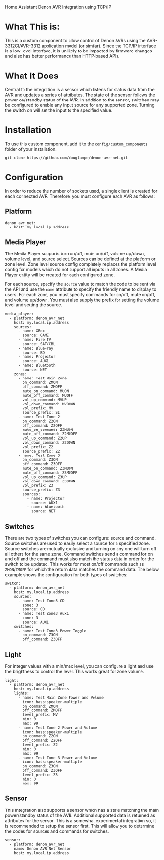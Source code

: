Home Assistant Denon AVR Integration using TCP/IP

# What This is:
This is a custom component to allow control of Denon AVRs using the AVR-3312CI/AVR-3312 application model (or similar).
Since the TCP/IP interface is a low-level interface, it is unlikely to be impacted by firmware changes and also has
better performance than HTTP-based APIs.

# What It Does
Central to the integration is a sensor which listens for status data from the AVR and updates a series of attributes.
The state of the sensor follows the power on/standby status of the AVR. In addition to the sensor, switches may be
configured to enable any input source for any supported zone. Turning the switch on will set the input to the 
specified value.

# Installation
To use this custom component, add it to the `config/custom_components` folder of your installation.

```
git clone https://github.com/douglampe/denon-avr-net.git
```

# Configuration
In order to reduce the number of sockets used, a single client is created for each connected AVR. Therefore, you must
configure each AVR as follows:

## Platform
```
denon_avr_net:
  - host: my.local.ip.address
```

## Media Player
The Media Player supports turn on/off, mute on/off, volume up/down, volume level, and source select. Sources can be
defined at the platform or zone level. Zone level source config completely replaces the platform level config for
models which do not support all inputs in all zones. A Media Player entity will be created for each configured zone.

For each source, specify the `source` value to match the code to be sent via the API and use the `name` attribute to
specify the friendly name to display to users. For each zone, you must specify commands for on/off, mute on/off,
and volume up/down. You must also supply the prefix for setting the volume level and setting the source.

```
media_player:
  - platform: denon_avr_net
    host: my.local.ip.address
    sources:
      - name: XBox
        source: GAME
      - name: Fire TV
        source: SAT/CBL
      - name: Blue-ray
        source: BD
      - name: Projector
        source: AUX1
      - name: Bluetooth
        source: NET
    zones:
      - name: Test Main Zone
        on_command: ZMON
        off_command: ZMOFF
        mute_on_command: MUON
        mute_off_command: MUOFF
        vol_up_command: MVUP
        vol_down_command: MVDOWN
        vol_prefix: MV
        source_prefix: SI
      - name: Test Zone 2
        on_command: Z2ON
        off_command: Z2OFF
        mute_on_command: Z2MUON
        mute_off_command: Z2MUOFF
        vol_up_command: Z2UP
        vol_down_command: Z2DOWN
        vol_prefix: Z2
        source_prefix: Z2
      - name: Test Zone 3
        on_command: Z3ON
        off_command: Z3OFF
        mute_on_command: Z3MUON
        mute_off_command: Z3MUOFF
        vol_up_command: Z3UP
        vol_down_command: Z3DOWN
        vol_prefix: Z3
        source_prefix: Z3
        sources:
          - name: Projector
            source: AUX1
          - name: Bluetooth
            source: NET
```

## Switches
There are two types of switches you can configure: source and command. Source switches are used to easily select a 
source for a specified zone. Source switches are mutually exclusive and turning on any one will turn off all others
for the same zone. Command switches send a command for on and off and the command must also match the status data
in order for the switch to be updated. This works for most on/off commands such as `ZMON`/`ZMOFF` for which the
return data matches the command data. The below example shows the configuration for both types of switches:

```
switch:
  - platform: denon_avr_net
    host: my.local.ip.address
    sources:
      - name: Test Zone3 CD
        zone: 3
        source: CD
      - name: Test Zone3 Aux1
        zone: 3
        source: AUX1
    switches:
      - name: Test Zone3 Power Toggle
        on_command: Z3ON
        off_command: Z3OFF
```

## Light
For integer values with a min/max level, you can configure a light and use the brightness to control the level. This
works great for zone volume.

```
light:
  - platform: denon_avr_net
    host: my.local.ip.address
    lights:
      - name: Test Main Zone Power and Volume
        icon: hass:speaker-multiple
        on_command: ZMON
        off_command: ZMOFF
        level_prefix: MV
        min: 0
        max: 99
      - name: Test Zone 2 Power and Volume
        icon: hass:speaker-multiple
        on_command: Z2ON
        off_command: Z2OFF
        level_prefix: Z2
        min: 0
        max: 99
      - name: Test Zone 3 Power and Volume
        icon: hass:speaker-multiple
        on_command: Z3ON
        off_command: Z3OFF
        level_prefix: Z3
        min: 0
        max: 99

```

## Sensor
This integration also supports a sensor which has a state matching the main power/standby status of the AVR. Additional
supported data is returned as attributes for the sensor. This is a somewhat experimental integration so, it is 
recommended to setup the sensor first. This will allow you to determine the codes for sources and commands for 
switches.

```
sensor:
  - platform: denon_avr_net
    name: Denon AVR Net Sensor
    host: my.local.ip.address
```